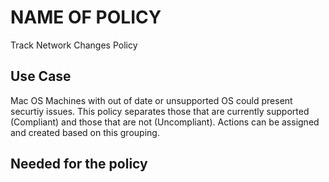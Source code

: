 # NAME OF POLICY

Track Network Changes Policy

## Use Case

Mac OS Machines with out of date or unsupported OS could present securtiy issues. This policy separates those that are currently supported (Compliant) and those that are not (Uncompliant). Actions can be assigned and created based on this grouping.

## Needed for the policy
